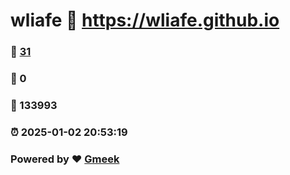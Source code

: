 # wliafe :link: https://wliafe.github.io 
### :page_facing_up: [31](https://wliafe.github.io/tag.html) 
### :speech_balloon: 0 
### :hibiscus: 133993 
### :alarm_clock: 2025-01-02 20:53:19 
### Powered by :heart: [Gmeek](https://github.com/Meekdai/Gmeek)
